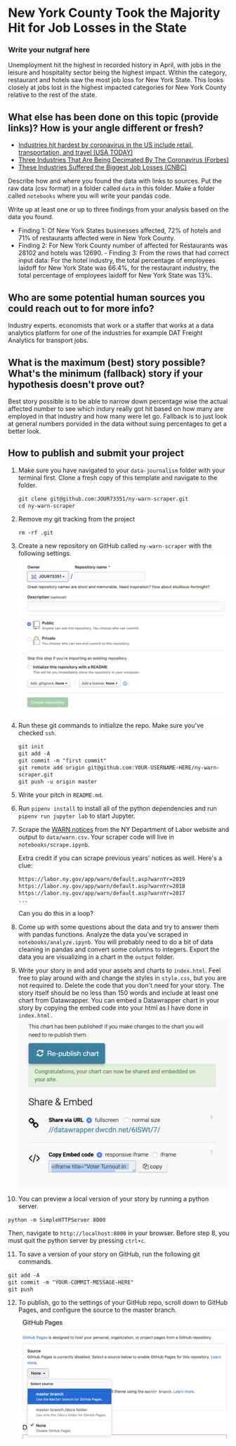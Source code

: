 # New York County Took the Majority Hit for Job Losses in the State

### Write your nutgraf here

Unemployment hit the highest in recorded history in April, with jobs in the leisure and hospitality sector being the highest impact. Within the category, restaurant and hotels saw the most job loss for New York State. This looks closely at jobs lost in the highest impacted categories for New York County relative to the rest of the state. 

## What else has been done on this topic (provide links)? How is your angle different or fresh?

- [Industries hit hardest by coronavirus in the US include retail, transportation, and travel (USA TODAY)](https://www.usatoday.com/story/money/2020/03/20/us-industries-being-devastated-by-the-coronavirus-travel-hotels-food/111431804/)
- [Three Industries That Are Being Decimated By The Coronavirus (Forbes)](https://www.forbes.com/sites/chuckjones/2020/03/28/three-industries-that-are-being-decimated-by-the-coronavirus/#3f186cd79423)
- [These Industries Suffered the Biggest Job Losses (CNBC)](https://www.cnbc.com/2020/05/08/these-industries-suffered-the-biggest-job-losses-in-april-2020.html)

Describe how and where you found the data with links to sources. Put the raw data (csv format) in a folder called `data` in this folder. Make a folder called `notebooks` where you will write your pandas code.

Write up at least one or up to three findings from your analysis based on the data you found.

- Finding 1: Of New York States businesses affected, 72% of hotels and 71% of restaurants affected were in New York County.
- Finding 2: For New York County number of affected for Restaurants was 28102 and hotels was 12690.                            - Finding 3: From the rows that had correct input data: For the hotel industry, the total percentage of employees laidoff for New York State was 66.4%, for the restaurant industry, the total percentage of employees laidoff for New York State was 13%. 


## Who are some potential human sources you could reach out to for more info?
Industry experts. economists that work or a staffer that works at a data analytics platform for one of the industries for example DAT Freight Analytics for transport jobs. 

## What is the maximum (best) story possible? What's the minimum (fallback) story if your hypothesis doesn't prove out?

Best story possible is to be able to narrow down percentage wise the actual affected number to see which indury really got hit based on how many are employed in that industry and how many were let go. Fallback is to just look at general numbers porvided in the data without suing percentages to get a better look. 

## How to publish and submit your project

1. Make sure you have navigated to your `data-journalism` folder with your terminal first. Clone a fresh copy of this template and navigate to the folder.

   ```
   git clone git@github.com:JOUR73351/ny-warn-scraper.git
   cd ny-warn-scraper
   ```

2) Remove my git tracking from the project

   ```
   rm -rf .git
   ```

3) Create a new repository on GitHub called `ny-warn-scraper` with the following settings.
   <br>
   <img src="assets/newrepo.png" width="500">

4) Run these git commands to initialize the repo. Make sure you've checked `ssh`.

   ```
   git init
   git add -A
   git commit -m "first commit"
   git remote add origin git@github.com:YOUR-USERNAME-HERE/ny-warn-scraper.git
   git push -u origin master
   ```

5) Write your pitch in `README.md`.

6) Run `pipenv install` to install all of the python dependencies and run `pipenv run jupyter lab` to start Jupyter.

7) Scrape the [WARN notices](https://labor.ny.gov/app/warn) from the NY Department of Labor website and output to `data/warn.csv`. Your scraper code will live in `notebooks/scrape.ipynb`.

   Extra credit if you can scrape previous years' notices as well. Here's a clue:

   ```
   https://labor.ny.gov/app/warn/default.asp?warnYr=2019
   https://labor.ny.gov/app/warn/default.asp?warnYr=2018
   https://labor.ny.gov/app/warn/default.asp?warnYr=2017
   ...
   ```

   Can you do this in a loop?

8. Come up with some questions about the data and try to answer them with pandas functions. Analyze the data you've scraped in `notebooks/analyze.ipynb`. You will probably need to do a bit of data cleaning in pandas and convert some columns to integers. Export the data you are visualizing in a chart in the `output` folder.

9) Write your story in and add your assets and charts to `index.html`. Feel free to play around with and change the styles in `style.css`, but you are not required to. Delete the code that you don't need for your story. The story itself should be no less than 150 words and include at least one chart from Datawrapper. You can embed a Datawrapper chart in your story by copying the embed code into your html as I have done in `index.html.`
   <br>
   <img src="assets/datawrapper.png" width="500">

10) You can preview a local version of your story by running a python server.

```
python -m SimpleHTTPServer 8000
```

Then, navigate to `http://localhost:8000` in your browser. Before step 8, you must quit the python server by pressing `ctrl+c`.

11. To save a version of your story on GitHub, run the following git commands.

```
git add -A
git commit -m "YOUR-COMMIT-MESSAGE-HERE"
git push
```

12. To publish, go to the settings of your GitHub repo, scroll down to GitHub Pages, and configure the source to the master branch.
    ![GitHub Pages](assets/ghpages.png)
